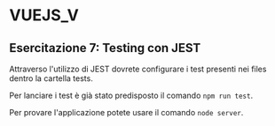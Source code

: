 # VUEJS_V

## Esercitazione 7: Testing con JEST

Attraverso l'utilizzo di JEST dovrete configurare i test presenti nei files dentro la cartella tests.

Per lanciare i test è già stato predisposto il comando `npm run test`.

Per provare l'applicazione potete usare il comando `node server`.

